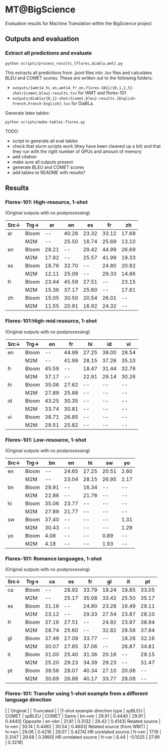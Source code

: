 # MT@BigScience

Evaluation results for Machine Translation within the BigScience project

## Outputs and evaluation

### Extract all predictions and evaluate

```
python scripts/process_results_{flores,diabla,wmt}.py
```

This extracts all predictions from .jsonl files into .tsv files and calculates BLEU and COMET scores. These are written out to the following folders:
- `outputs/{wmt14_hi_en,wmt14_fr_en,flores-101}/{0,1,2,5}-shot/{comet,bleu}-results.tsv` for WMT and flores-101
- `outputs/diabla/{0,1}-shot/{comet,bleu}-results.{English-French,French-English}.tsv` for DiaBLa.

Generate latex tables:
```
python scripts/make-tables-flores.py
```

TODO:
- script to generate all eval tables
- check that slurm scripts work (they have been cleaned up a bit) and that they run with the right number of GPUs and amount of memory
- add citation
- make sure all outputs present
- generate BLEU and COMET scores
- add tables to README with results?

## Results

### Flores-101: High-resource, 1-shot
(Original outputs with no postprocessing)

| Src↓ | Trg→ | ar|en|es|fr|zh|
|---|---|---|---|---|---|---|
 | ar | Bloom | --|40.28|23.32|33.12|17.68| 
 |  | M2M | --|25.50|16.74|25.69|13.10| 
 | en | Bloom | 28.21|--|29.42|44.99|26.69| 
 |  | M2M | 17.92|--|25.57|41.99|19.33| 
 | es | Bloom | 18.76|32.70|--|24.80|20.92| 
 |  | M2M | 12.11|25.09|--|29.33|14.86| 
 | fr | Bloom | 23.44|45.59|27.51|--|23.15| 
 |  | M2M | 15.36|37.17|25.60|--|17.61| 
 | zh | Bloom | 15.05|30.50|20.54|26.01|--| 
 |  | M2M | 11.55|20.91|16.92|24.32|--| 

### Flores-101:High-mid resource, 1-shot
(Original outputs with no postprocessing)

| Src↓ | Trg→ | en | fr | hi | id | vi|
|---|---|---|---|---|---|---|
 | en | Bloom | -- | 44.99 | 27.25 | 39.00 | 28.54| 
 |  | M2M | -- | 41.99 | 28.15 | 37.26 | 35.10| 
 | fr | Bloom | 45.59 | -- | 18.47 | 31.44 | 32.76| 
 |  | M2M | 37.17 | -- | 22.91 | 29.14 | 30.26| 
 | hi | Bloom | 35.06 | 27.62 | -- | -- | --| 
 |  | M2M | 27.89 | 25.88 | -- | -- | --| 
 | id | Bloom | 43.25 | 30.35 | -- | -- | --| 
 |  | M2M | 33.74 | 30.81 | -- | -- | --| 
 | vi | Bloom | 38.71 | 26.85 | -- | -- | --| 
 |  | M2M | 29.51 | 25.82 | -- | -- | --| 
 
 ### Flores-101: Low-resource, 1-shot
 (Original outputs with no postprocessing)
 
 | Src↓ | Trg→ | bn | en | hi | sw | yo|
|---|---|---|---|---|---|---|
 | en | Bloom | -- | 24.65 | 27.25 | 20.51 | 2.60| 
 |  | M2M | -- | 23.04 | 28.15 | 26.95 | 2.17| 
 | bn | Bloom | 29.91 | -- | 16.34 | -- | --| 
 |  | M2M | 22.86 | -- | 21.76 | -- | --| 
 | hi | Bloom | 35.06 | 23.77 | -- | -- | --| 
 |  | M2M | 27.89 | 21.77 | -- | -- | --| 
 | sw | Bloom | 37.40 | -- | -- | -- | 1.31| 
 |  | M2M | 30.43 | -- | -- | -- | 1.29| 
 | yo | Bloom | 4.08 | -- | -- | 0.89 | --| 
 |  | M2M | 4.18 | -- | -- | 1.93 | --| 
 
 ### Flores-101: Romance languages, 1-shot
 (Original outputs with no postprocessing)
 
 | Src↓ | Trg→ | ca | es | fr | gl | it | pt|
|---|---|---|---|---|---|---|---|
 | ca | Bloom | -- | 28.92 | 33.79 | 19.24 | 19.85 | 33.05| 
 |  | M2M | -- | 25.17 | 35.08 | 33.42 | 25.50 | 35.17| 
 | es | Bloom | 31.16 | -- | 24.80 | 23.28 | 16.49 | 29.11| 
 |  | M2M | 23.12 | -- | 29.33 | 27.54 | 23.87 | 28.10| 
 | fr | Bloom | 37.16 | 27.51 | -- | 24.92 | 23.97 | 38.94| 
 |  | M2M | 28.74 | 25.60 | -- | 32.82 | 28.56 | 37.84| 
 | gl | Bloom | 37.49 | 27.09 | 33.77 | -- | 18.26 | 32.16| 
 |  | M2M | 30.07 | 27.65 | 37.06 | -- | 26.87 | 34.81| 
 | it | Bloom | 31.00 | 25.40 | 31.36 | 20.16 | -- | 29.15| 
 |  | M2M | 25.20 | 29.23 | 34.39 | 29.23 | -- | 31.47| 
 | pt | Bloom | 39.56 | 28.07 | 40.34 | 27.10 | 20.06 | --| 
 |  | M2M | 30.69 | 26.88 | 40.17 | 33.77 | 28.09 | --| 
 
 
 ### Flores-101: Transfer using 1-shot example from a different language direction
 | | Original | | Truncated | |
|1-shot example direction type | spBLEU | COMET | spBLEU | COMET |
Same | bn→en | 29.91 | 0.4440 | 29.91 | 0.4440|
Opposite | en→bn | 21.81 | 0.3132 | 29.42 | 0.4143|
Related source | hi→en | 30.14 | 0.4492 | 30.54 | 0.4603|
Related source (from WMT) | hi→en | 29.06 | 0.4216 | 29.07 | 0.4274|
HR unrelated source | fr→en | 17.19 | 0.3147 | 29.68 | 0.3960|
HR unrelated source | fr→ar | 8.44 | -0.1025 | 27.99 | 0.3218|

